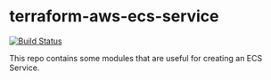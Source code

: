 # terraform-aws-ecs-service

[![Build Status](https://travis-ci.org/wellcomecollection/terraform-aws-ecs-service.svg?branch=main)](https://travis-ci.org/wellcomecollection/terraform-aws-ecs-service)

This repo contains some modules that are useful for creating an ECS Service.